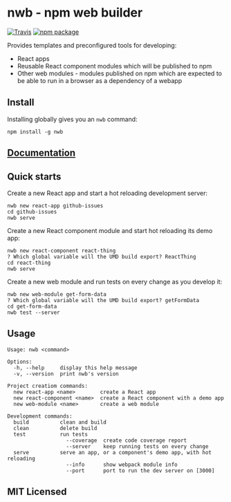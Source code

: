 # nwb - npm web builder

[![Travis][build-badge]][build]
[![npm package][npm-badge]][npm]

Provides templates and preconfigured tools for developing:

* React apps
* Reusable React component modules which will be published to npm
* Other web modules - modules published on npm which are expected to be able to run in a browser as a dependency of a webapp

## Install

Installing globally gives you an `nwb` command:

```
npm install -g nwb
```

## [Documentation](/docs/)

## Quick starts

Create a new React app and start a hot reloading development server:

```
nwb new react-app github-issues
cd github-issues
nwb serve
```

Create a new React component module and start hot reloading its demo app:

```
nwb new react-component react-thing
? Which global variable will the UMD build export? ReactThing
cd react-thing
nwb serve
```

Create a new web module and run tests on every change as you develop it:

```
nwb new web-module get-form-data
? Which global variable will the UMD build export? getFormData
cd get-form-data
nwb test --server
```

## Usage

```
Usage: nwb <command>

Options:
  -h, --help     display this help message
  -v, --version  print nwb's version

Project creatiom commands:
  new react-app <name>        create a React app
  new react-component <name>  create a React component with a demo app
  new web-module <name>       create a web module

Development commands:
  build          clean and build
  clean          delete build
  test           run tests
                   --coverage  create code coverage report
                   --server    keep running tests on every change
  serve          serve an app, or a component's demo app, with hot reloading
                   --info      show webpack module info
                   --port      port to run the dev server on [3000]
```

## MIT Licensed

[build-badge]: https://img.shields.io/travis/insin/nwb/master.svg?style=flat-square
[build]: https://travis-ci.org/insin/nwb

[npm-badge]: https://img.shields.io/npm/v/nwb.svg?style=flat-square
[npm]: https://www.npmjs.org/package/nwb
